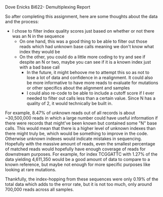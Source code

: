 Dove Enicks
Bi622- Demultiplexing Report

So after completing this assignment, here are some thoughts about the data and the process:
- I chose to filter index quality scores just based on whether or not there was an N in the sequence
  - On one hand, this was a good thing to be able to filter out those reads which had unknown base calls meaning we don't know what index they would be
  - On the other, you could do a little more coding to try and see if despite an N or two, maybe you can see if it is a known index just with a bad base call
    - In the future, it might behoove me to attempt this so as not to lose a lot of data and confidence in a realignment. It could also be more informative to have more reads to evaluate for mutations or other specifics about the alignment and samples
    - I could also re-code to be able to include a cutoff score if I ever needed to filter out calls less than a certain value. Since N has a quality of 2, it would technically be built in.

For example, 8.47% of unknown reads out of all records is about ~30,500,000 reads in which a large number could have useful information if there were records that might've been known but contained some "N" base calls.
This would mean that there is a higher level of unknown indexes than there might truly be, which would be something to improve in the code. Otherwise unknown indexes would indicate mistakes in sequencing.
Hopefully with the massive amount of reads, even the smallest percentage of matched reads would hopefully have enough coverage of reads for downstream purposes.
For example, for index TCGGATTC with 1.27% of the data yielding 4,611,350 would be a good amount of data to compare to a known reference, but maybe not enough for more specific purposes like looking at rare mutations.

Thankfully, the index-hopping from these sequences were only 0.19% of the total data which adds to the error rate, but it is not too much, only around 700,000 reads across all samples.
